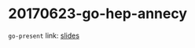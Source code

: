 20170623-go-hep-annecy
======================

`go-present` link: [slides](http://talks.godoc.org/github.com/sbinet/talks/2017/20170623-go-hep-annecy/talk.slide)


